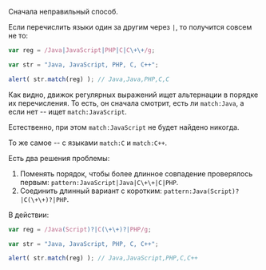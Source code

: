 Сначала неправильный способ.

Если перечислить языки один за другим через `|`, то получится совсем не то:

```js run
var reg = /Java|JavaScript|PHP|C|C\+\+/g;

var str = "Java, JavaScript, PHP, C, C++";

alert( str.match(reg) ); // Java,Java,PHP,C,C
```

Как видно, движок регулярных выражений ищет альтернации в порядке их перечисления. То есть, он сначала смотрит, есть ли `match:Java`, а если нет -- ищет `match:JavaScript`.

Естественно, при этом `match:JavaScript` не будет найдено никогда.

То же самое -- с языками `match:C` и `match:C++`.

Есть два решения проблемы:

1. Поменять порядок, чтобы более длинное совпадение проверялось первым: `pattern:JavaScript|Java|C\+\+|C|PHP`.
2. Соединить длинный вариант с коротким: `pattern:Java(Script)?|C(\+\+)?|PHP`.

В действии:

```js run
var reg = /Java(Script)?|C(\+\+)?|PHP/g;

var str = "Java, JavaScript, PHP, C, C++";

alert( str.match(reg) ); // Java,JavaScript,PHP,C,C++
```

